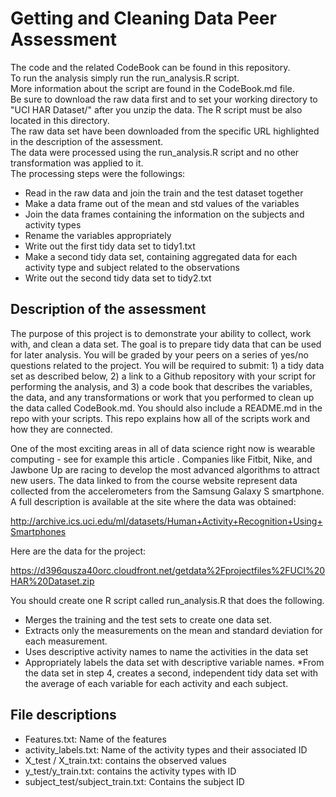 # Getting and Cleaning Data Peer Assessment  
The code and the related CodeBook can be found in this repository.  
To run the analysis simply run the run_analysis.R script.  
More information about the script are found in the CodeBook.md file.  
Be sure to download the raw data first and to set your working directory to "UCI HAR Dataset/" after you unzip the data. The R script must be also located in this directory.  
The raw data set have been downloaded from the specific URL highlighted in the description of the assessment.  
The data were processed using the run_analysis.R script and no other transformation was applied to it.  
The processing steps were the followings:  
* Read in the raw data and join the train and the test dataset together
* Make a data frame out of the mean and std values of the variables
* Join the data frames containing the information on the subjects and activity types
* Rename the variables appropriately
* Write out the first tidy data set to tidy1.txt
* Make a second tidy data set, containing aggregated data for each activity type and subject related to the observations
* Write out the second tidy data set to tidy2.txt  
## Description of the assessment  
The purpose of this project is to demonstrate your ability to collect, work with, and clean a data set. The goal is to prepare tidy data that can be used for later analysis. You will be graded by your peers on a series of yes/no questions related to the project. You will be required to submit: 1) a tidy data set as described below, 2) a link to a Github repository with your script for performing the analysis, and 3) a code book that describes the variables, the data, and any transformations or work that you performed to clean up the data called CodeBook.md. You should also include a README.md in the repo with your scripts. This repo explains how all of the scripts work and how they are connected.  

One of the most exciting areas in all of data science right now is wearable computing - see for example this article . Companies like Fitbit, Nike, and Jawbone Up are racing to develop the most advanced algorithms to attract new users. The data linked to from the course website represent data collected from the accelerometers from the Samsung Galaxy S smartphone. A full description is available at the site where the data was obtained:  

http://archive.ics.uci.edu/ml/datasets/Human+Activity+Recognition+Using+Smartphones  

Here are the data for the project:  

https://d396qusza40orc.cloudfront.net/getdata%2Fprojectfiles%2FUCI%20HAR%20Dataset.zip  

You should create one R script called run_analysis.R that does the following.  

* Merges the training and the test sets to create one data set.
* Extracts only the measurements on the mean and standard deviation for each measurement.
* Uses descriptive activity names to name the activities in the data set
* Appropriately labels the data set with descriptive variable names.
 *From the data set in step 4, creates a second, independent tidy data set with the average of each variable for each activity and each subject.
 
 ## File descriptions
 * Features.txt: Name of the features  
 * activity_labels.txt: Name of the activity types and their associated ID  
 * X_test / X_train.txt: contains the observed values  
 * y_test/y_train.txt: contains the activity types with ID  
 * subject_test/subject_train.txt: Contains the subject ID  
